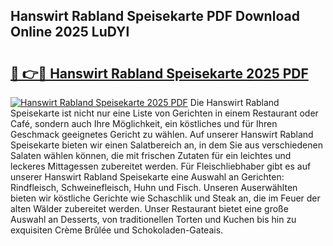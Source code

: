 ## Hanswirt Rabland Speisekarte PDF Download Online 2025 LuDYl

# <h2><a href="http://gc82w2.nevu.top/?p=Hanswirt+Rabland+Speisekarte">🔗 👉🔴 Hanswirt Rabland Speisekarte 2025 PDF</a></h2>

[![Hanswirt Rabland Speisekarte 2025 PDF](https://i.imgur.com/dBaPXMq.png)](http://gc82w2.nevu.top/?p=Hanswirt+Rabland+Speisekarte)
Die Hanswirt Rabland Speisekarte ist nicht nur eine Liste von Gerichten in einem Restaurant oder Café, sondern auch Ihre Möglichkeit, ein köstliches und für Ihren Geschmack geeignetes Gericht zu wählen. Auf unserer Hanswirt Rabland Speisekarte bieten wir einen Salatbereich an, in dem Sie aus verschiedenen Salaten wählen können, die mit frischen Zutaten für ein leichtes und leckeres Mittagessen zubereitet werden. Für Fleischliebhaber gibt es auf unserer Hanswirt Rabland Speisekarte eine Auswahl an Gerichten: Rindfleisch, Schweinefleisch, Huhn und Fisch. Unseren Auserwählten bieten wir köstliche Gerichte wie Schaschlik und Steak an, die im Feuer der alten Wälder zubereitet werden. Unser Restaurant bietet eine große Auswahl an Desserts, von traditionellen Torten und Kuchen bis hin zu exquisiten Crème Brûlée und Schokoladen-Gateais.
